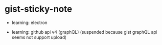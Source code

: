 # gist-sticky-note

 - learning: electron

 - learning: github api v4 (graphQL) (suspended because gist graphQL api seems not support upload)
 

